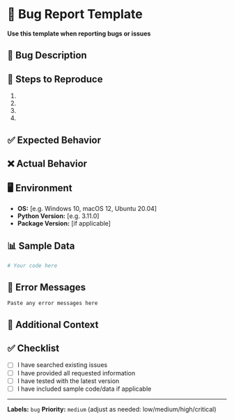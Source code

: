 # 🐛 Bug Report Template

**Use this template when reporting bugs or issues**

## 🐛 Bug Description
<!-- A clear and concise description of what the bug is -->

## 🔬 Steps to Reproduce
1. 
2. 
3. 
4. 

## ✅ Expected Behavior
<!-- What you expected to happen -->

## ❌ Actual Behavior
<!-- What actually happened -->

## 🖥️ Environment
- **OS:** [e.g. Windows 10, macOS 12, Ubuntu 20.04]
- **Python Version:** [e.g. 3.11.0]
- **Package Version:** [if applicable]

## 📊 Sample Data
<!-- If relevant, provide minimal sample data or code -->
```python
# Your code here
```

## 📝 Error Messages
```
Paste any error messages here
```

## 📎 Additional Context
<!-- Add any other context about the problem here -->

## ✅ Checklist
- [ ] I have searched existing issues
- [ ] I have provided all requested information
- [ ] I have tested with the latest version
- [ ] I have included sample code/data if applicable

---
**Labels:** `bug`
**Priority:** `medium` (adjust as needed: low/medium/high/critical)

